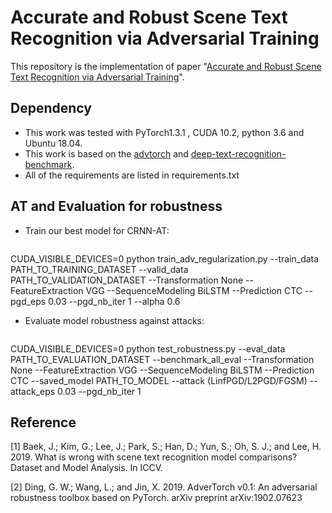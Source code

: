 # Accurate and Robust Scene Text Recognition via Adversarial Training
This repository is the implementation of paper "[Accurate and Robust Scene Text Recognition via Adversarial Training](https://ieeexplore.ieee.org/abstract/document/10445827)".

## Dependency
- This work was tested with PyTorch1.3.1 , CUDA 10.2, python 3.6 and Ubuntu 18.04.
- This work is based on the [advtorch](https://github.com/BorealisAI/advertorch/) and [deep-text-recognition-benchmark](https://github.com/clovaai/deep-text-recognition-benchmark).
- All of the requirements are listed in requirements.txt

## AT and Evaluation for robustness
- Train our best model for CRNN-AT:

  ```python
CUDA_VISIBLE_DEVICES=0 python train_adv_regularization.py --train_data PATH_TO_TRAINING_DATASET --valid_data PATH_TO_VALIDATION_DATASET --Transformation None --FeatureExtraction VGG --SequenceModeling BiLSTM --Prediction CTC --pgd_eps 0.03 --pgd_nb_iter 1 --alpha 0.6


- Evaluate model robustness against attacks:

  ```python
CUDA_VISIBLE_DEVICES=0 python test_robustness.py --eval_data PATH_TO_EVALUATION_DATASET --benchmark_all_eval --Transformation None --FeatureExtraction VGG --SequenceModeling BiLSTM --Prediction CTC --saved_model PATH_TO_MODEL --attack (LinfPGD/L2PGD/FGSM) --attack_eps 0.03 --pgd_nb_iter 1


## Reference
[1] Baek, J.; Kim, G.; Lee, J.; Park, S.; Han, D.; Yun, S.; Oh, S. J.; and Lee, H. 2019. What is wrong with scene text recognition model comparisons? Dataset and Model Analysis. In ICCV.

[2] Ding, G. W.; Wang, L.; and Jin, X. 2019.  AdverTorch v0.1: An adversarial robustness toolbox based on PyTorch. arXiv preprint arXiv:1902.07623

